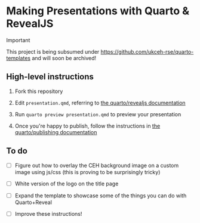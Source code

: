 # Making Presentations with Quarto & RevealJS

> [!IMPORTANT]
> This project is being subsumed under https://github.com/ukceh-rse/quarto-templates and will soon be archived!

## High-level instructions

1. Fork this repository

2. Edit `presentation.qmd`, referring to [the quarto/revealjs documentation](https://quarto.org/docs/presentations/revealjs/)

3. Run `quarto preview presentation.qmd` to preview your presentation

4. Once you're happy to publish, follow the instructions in [the quarto/publishing documentation](https://quarto.org/docs/publishing/github-pages)

## To do

- [ ] Figure out how to overlay the CEH background image on a custom image using js/css (this is proving to be surprisingly tricky)
- [ ] White version of the logo on the title page
- [ ] Expand the template to showcase some of the things you can do with Quarto+Reveal
- [ ] Improve these instructions!

